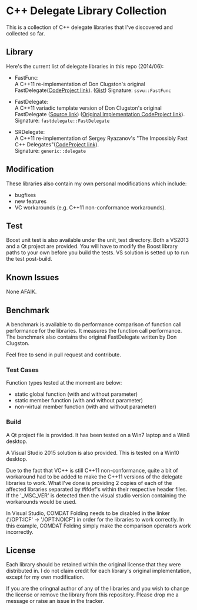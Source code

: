 C++ Delegate Library Collection
===============================

This is a collection of C++ delegate libraries that I've discovered and collected so far.

## Library
Here's the current list of delegate libraries in this repo (2014/06):
 * FastFunc:  
   A C++11 re-implementation of Don Clugston's original FastDelegate([CodeProject link](http://www.codeproject.com/Articles/7150/Member-Function-Pointers-and-the-Fastest-Possible)).
([Gist](https://gist.github.com/yxbh/997d5a7791e3fe18e94f))
   Signature: `ssvu::FastFunc`  

 * FastDelegate:  
   A C++11 variadic template version of Don Clugston's original FastDelegate ([Source link](https://sites.google.com/site/ceniza666/cpp))
([Original Implementation CodeProject link](http://www.codeproject.com/Articles/7150/Member-Function-Pointers-and-the-Fastest-Possible)).
  Signature: `fastdelegate::FastDelegate`

 * SRDelegate:  
   A C++11 re-implementation of Sergey Ryazanov's "The Impossibly Fast C++ Delegates"([CodeProject link](http://www.codeproject.com/Articles/11015/The-Impossibly-Fast-C-Delegates)).  
   Signature: `generic::delegate`  


## Modification
These libraries also contain my own personal modifications which include:
 * bugfixes
 * new features
 * VC workarounds (e.g. C++11 non-conformance workarounds).

## Test
Boost unit test is also available under the unit_test directory. Both a VS2013 and a Qt project are provided. You will have to modify the Boost library paths to your own before you build the tests. VS solution is setted up to run the test post-build.

## Known Issues
None AFAIK.

## Benchmark
A benchmark is available to do performance comparison of function call performance for the libraries. It measures the function call performance. The benchmark also contains the original FastDelegate written by Don Clugston.

Feel free to send in pull request and contribute.

### Test Cases
Function types tested at the moment are below:
 * static global function (with and without parameter)
 * static member function (with and without parameter)
 * non-virtual member function (with and without parameter)

### Build
A Qt project file is provided. It has been tested on a Win7 laptop and a Win8 desktop.

A Visual Studio 2015 solution is also provided. This is tested on a Win10 desktop.

Due to the fact that VC++ is still C++11 non-conformance, quite a bit of workaround had to be added to make the C++11 versions of the delegate libraries to work. What I've done is providing 2 copies of each of the affected libraries separated by #ifdef's within their respective header files. If the '_MSC_VER' is detected then the visual studio version containing the workarounds would be used.

In Visual Studio, COMDAT Folding needs to be disabled in the linker ('/OPT:ICF' -> '/OPT:NOICF') in order for the libraries to work correctly. In this example, COMDAT Folding simply make the comparison operators work incorrectly.

## License
Each library should be retained within the original license that they were distributed in. I do not claim credit for each library's original implementation, except for my own modification.

If you are the oringnal author of any of the libraries and you wish to change the license or remove the library from this repository. Please drop me a message or raise an issue in the tracker.
